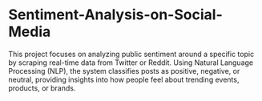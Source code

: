 # Sentiment-Analysis-on-Social-Media
This project focuses on analyzing public sentiment around a specific topic by scraping real-time data from Twitter or Reddit. Using Natural Language Processing (NLP), the system classifies posts as positive, negative, or neutral, providing insights into how people feel about trending events, products, or brands.
